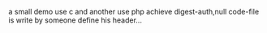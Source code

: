 a small demo use c and another use php 
achieve digest-auth,null code-file is write by
someone define his header...
